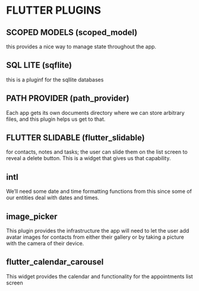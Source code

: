# FLUTTER PLUGINS

## SCOPED MODELS (scoped_model)

this provides a nice way to manage state throughout the app.

## SQL LITE (sqflite)

this is a pluginf for the sqllite databases

## PATH PROVIDER (path_provider)

Each app gets its own documents directory where we can store arbitrary files, and this plugin helps us get to that.

## FLUTTER SLIDABLE (flutter_slidable)

for contacts, notes and tasks; the user can slide
them on the list screen to reveal a delete button. This is a widget that
gives us that capability.

## intl

We’ll need some date and time formatting functions from this since some of our entities deal with dates and times.

## image_picker

This plugin provides the infrastructure the app will need to let the user add avatar images for contacts from either their gallery or by taking a picture with the camera of their device.

## flutter_calendar_carousel

This widget provides the calendar and functionality for the appointments list screen
